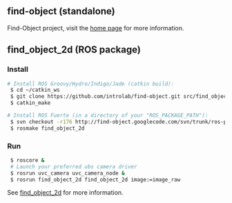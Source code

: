 ## find-object (standalone)
Find-Object project, visit the [home page](http://introlab.github.io/find-object/) for more information.

## find_object_2d (ROS package)

### Install
```bash
# Install ROS Groovy/Hydro/Indigo/Jade (catkin build):
 $ cd ~/catkin_ws
 $ git clone https://github.com/introlab/find-object.git src/find_object_2d
 $ catkin_make

# Install ROS Fuerte (in a directory of your "ROS_PACKAGE_PATH"):
 $ svn checkout -r176 http://find-object.googlecode.com/svn/trunk/ros-pkg/find_object_2d
 $ rosmake find_object_2d
```

### Run
```bash
 $ roscore &
 # Launch your preferred ubs camera driver
 $ rosrun uvc_camera uvc_camera_node &
 $ rosrun find_object_2d find_object_2d image:=image_raw
```
See [find_object_2d](http://wiki.ros.org/find_object_2d) for more information.
